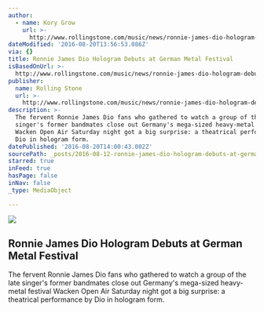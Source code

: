 ```yaml
---
author:
  - name: Kory Grow
    url: >-
      http://www.rollingstone.com/music/news/ronnie-james-dio-hologram-debuts-at-german-metal-festival-w433089
dateModified: '2016-08-20T13:56:53.086Z'
via: {}
title: Ronnie James Dio Hologram Debuts at German Metal Festival
isBasedOnUrl: >-
  http://www.rollingstone.com/music/news/ronnie-james-dio-hologram-debuts-at-german-metal-festival-w433089
publisher:
  name: Rolling Stone
  url: >-
    http://www.rollingstone.com/music/news/ronnie-james-dio-hologram-debuts-at-german-metal-festival-w433089
description: >-
  The fervent Ronnie James Dio fans who gathered to watch a group of the late
  singer's former bandmates close out Germany's mega-sized heavy-metal festival
  Wacken Open Air Saturday night got a big surprise: a theatrical performance by
  Dio in hologram form.
datePublished: '2016-08-20T14:00:43.002Z'
sourcePath: _posts/2016-08-12-ronnie-james-dio-hologram-debuts-at-german-metal-festival.md
starred: true
inFeed: true
hasPage: false
inNav: false
_type: MediaObject

---
```

<article style=""><img src="https://imgflo.herokuapp.com/graph/vahj1ThiexotieMo/aad7801b108131947be1d5abbcfd813c/noop.jpg?input=http%3A%2F%2Fimg.wennermedia.com%2Fsocial%2Fronnie-james-dio-hologram-cd4ff31d-b068-4212-b9f9-45d3e1da8522.jpg" /><h1>Ronnie James Dio Hologram Debuts at German Metal Festival</h1><p>The fervent Ronnie James Dio fans who gathered to watch a group of the late singer's former bandmates close out Germany's mega-sized heavy-metal festival Wacken Open Air Saturday night got a big surprise: a theatrical performance by Dio in hologram form.</p></article>